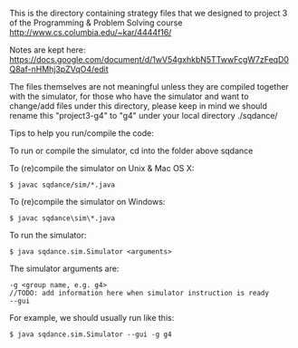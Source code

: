 This is the directory containing strategy files that we designed to project 3 of the Programming & Problem Solving course http://www.cs.columbia.edu/~kar/4444f16/

Notes are kept here: https://docs.google.com/document/d/1wV54gxhkbN5TTwwFcgW7zFeqD0Q8af-nHMhj3pZVqO4/edit

The files themselves are not meaningful unless they are compiled together with the simulator, for those who have the simulator and want to change/add files under this directory, please keep in mind we should rename this "project3-g4" to "g4" under your local directory ./sqdance/

Tips to help you run/compile the code:

To run or compile the simulator, cd into the folder above sqdance

To (re)compile the simulator on Unix & Mac OS X:   

    $ javac sqdance/sim/*.java

To (re)compile the simulator on Windows:          

    $ javac sqdance\sim\*.java

To run the simulator:  

    $ java sqdance.sim.Simulator <arguments>
    
The simulator arguments are:

    -g <group name, e.g. g4>
    //TODO: add information here when simulator instruction is ready
    --gui

For example, we should usually run like this: 

    $ java sqdance.sim.Simulator --gui -g g4

